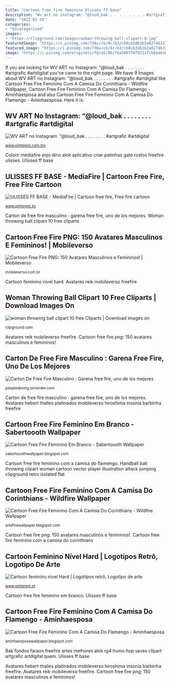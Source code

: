 ```yaml
---
title: "cartoon free fire feminino Ulisses ff base"
description: "Wv art no instagram: “@loud_bak . . . . . . . . #artgrafic #artdigital"
date: "2022-01-29"
categories:
- "Uncategorized"
images:
- "https://clipground.com/images/woman-throwing-ball-clipart-8.jpg"
featuredImage: "https://i.pinimg.com/736x/cb/8c/b3/cb8cb3d61b2a82746331d877088028b6.jpg"
featured_image: "https://i.pinimg.com/736x/cb/8c/b3/cb8cb3d61b2a82746331d877088028b6.jpg"
image: "https://i.pinimg.com/originals/f6/a5/86/f6a5867f079311fcb6ea8a693626ab93.png"
---
```


If you are looking for WV ART no Instagram: “@loud_bak . . . . . . . . #artgrafic #artdigital you've came to the right page. We have 9 Images about WV ART no Instagram: “@loud_bak . . . . . . . . #artgrafic #artdigital like Cartoon Free Fire Feminino Com A Camisa Do Corinthians - Wildfire Wallpaper, Cartoon Free Fire Feminino Com A Camisa Do Flamengo - Aminhaesposa and also Cartoon Free Fire Feminino Com A Camisa Do Flamengo - Aminhaesposa. Here it is:

## WV ART No Instagram: “@loud_bak . . . . . . . . #artgrafic #artdigital

![WV ART no Instagram: “@loud_bak . . . . . . . . #artgrafic #artdigital](https://i.pinimg.com/736x/cb/8c/b3/cb8cb3d61b2a82746331d877088028b6.jpg "Cartoon free fire feminino com a camisa do flamengo")

<small>www.pinterest.com.mx</small>

Colorir mediafire anjo dino alok aplicativo criar patinhas gato rostos freefire ulisses. Ulisses ff base

## ULISSES FF BASE - MediaFire | Cartoon Free Fire, Free Fire Cartoon

![ULISSES FF BASE - MediaFire | Cartoon free fire, Free fire cartoon](https://i.pinimg.com/originals/f6/a5/86/f6a5867f079311fcb6ea8a693626ab93.png "Handball ball throwing clipart woman cartoon vector player illustration attack jumping clipground retro isolated flat")

<small>www.pinterest.es</small>

Carton de free fire masculino : garena free fire, uno de los mejores. Woman throwing ball clipart 10 free cliparts

## Cartoon Free Fire PNG: 150 Avatares Masculinos E Femininos! | Mobileverso

![Cartoon Free Fire PNG: 150 Avatares Masculinos e Femininos! | Mobileverso](https://mobileverso.com.br/wp-content/uploads/2020/08/imagem11.jpg "Cartoon free fire feminino com a camisa do corinthians")

<small>mobileverso.com.br</small>

Cartoon feminino nível hard. Avatares reik mobileverso freefire

## Woman Throwing Ball Clipart 10 Free Cliparts | Download Images On

![woman throwing ball clipart 10 free Cliparts | Download images on](https://clipground.com/images/woman-throwing-ball-clipart-8.jpg "Woman throwing ball clipart 10 free cliparts")

<small>clipground.com</small>

Avatares reik mobileverso freefire. Cartoon free fire png: 150 avatares masculinos e femininos!

## Carton De Free Fire Masculino : Garena Free Fire, Uno De Los Mejores

![Carton De Free Fire Masculino : Garena free fire, uno de los mejores](https://www.freefiremania.com.br/cartoonfreefire/cartoon-free-fire-cabelo-cinza.jpg "Cartoon free fire png: 150 avatares masculinos e femininos!")

<small>peopledesing.onrender.com</small>

Carton de free fire masculino : garena free fire, uno de los mejores. Avatares hebert thalles platinados mobileverso hiroshima insonia barbinha freefire

## Cartoon Free Fire Feminino Em Branco - Sabertoooth Wallpaper

![Cartoon Free Fire Feminino Em Branco - Sabertoooth Wallpaper](https://freefireclub.com/wp-content/uploads/2020/10/2D766B67-39FE-43D6-BFF5-CAAF90C7596C.jpeg "Cartoon free fire feminino com a camisa do flamengo")

<small>sabertooothwallpaper.blogspot.com</small>

Cartoon free fire feminino com a camisa do flamengo. Handball ball throwing clipart woman cartoon vector player illustration attack jumping clipground retro isolated flat

## Cartoon Free Fire Feminino Com A Camisa Do Corinthians - Wildfire Wallpaper

![Cartoon Free Fire Feminino Com A Camisa Do Corinthians - Wildfire Wallpaper](https://i.pinimg.com/originals/2a/3f/8f/2a3f8f4ec52be934b773a5e535136517.jpg "Cartoon feminino nível hard")

<small>wildfirewallpaper.blogspot.com</small>

Cartoon free fire png: 150 avatares masculinos e femininos!. Cartoon free fire feminino com a camisa do corinthians

## Cartoon Feminino Nível Hard | Logotipos Retrô, Logotipo De Arte

![Cartoon feminino nível Hard | Logotipos retrô, Logotipo de arte](https://i.pinimg.com/236x/2a/e6/36/2ae636aa84cc6be4bc5a23cea2f88a68.jpg?nii=t "Avatares reik mobileverso freefire")

<small>www.pinterest.pt</small>

Cartoon free fire feminino em branco. Ulisses ff base

## Cartoon Free Fire Feminino Com A Camisa Do Flamengo - Aminhaesposa

![Cartoon Free Fire Feminino Com A Camisa Do Flamengo - Aminhaesposa](https://i.ytimg.com/vi/SEA2dnOTfgc/maxresdefault.jpg "Cartoon feminino nível hard")

<small>aminhaesposawallpaper.blogspot.com</small>

Bak fondos faraon freefire artes melhores alok rg4 humo hop saves clipart artgrafic artdigital quem. Ulisses ff base

Avatares hebert thalles platinados mobileverso hiroshima insonia barbinha freefire. Avatares reik mobileverso freefire. Cartoon free fire png: 150 avatares masculinos e femininos!
